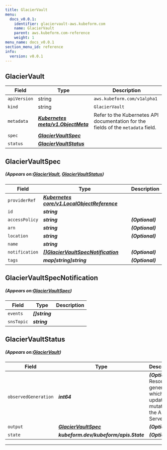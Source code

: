 ```yaml
---
title: GlacierVault
menu:
  docs_v0.0.1:
    identifier: glaciervault-aws.kubeform.com
    name: GlacierVault
    parent: aws.kubeform.com-reference
    weight: 1
menu_name: docs_v0.0.1
section_menu_id: reference
info:
  version: v0.0.1
---
```


## GlacierVault
| Field | Type | Description |
| ------ | ----- | ----------- |
| `apiVersion` | string | `aws.kubeform.com/v1alpha1` |
|    `kind` | string | `GlacierVault` |
| `metadata` | ***[Kubernetes meta/v1.ObjectMeta](https://kubernetes.io/docs/reference/generated/kubernetes-api/v1.13/#objectmeta-v1-meta)***|Refer to the Kubernetes API documentation for the fields of the `metadata` field.|
| `spec` | ***[GlacierVaultSpec](#GlacierVaultSpec)***||
| `status` | ***[GlacierVaultStatus](#GlacierVaultStatus)***||
## GlacierVaultSpec
##### (Appears on:[GlacierVault](#GlacierVault), [GlacierVaultStatus](#GlacierVaultStatus))
| Field | Type | Description |
| ------ | ----- | ----------- |
| `providerRef` | ***[Kubernetes core/v1.LocalObjectReference](https://kubernetes.io/docs/reference/generated/kubernetes-api/v1.13/#localobjectreference-v1-core)***||
| `id` | ***string***||
| `accessPolicy` | ***string***| ***(Optional)*** |
| `arn` | ***string***| ***(Optional)*** |
| `location` | ***string***| ***(Optional)*** |
| `name` | ***string***||
| `notification` | ***[[]GlacierVaultSpecNotification](#GlacierVaultSpecNotification)***| ***(Optional)*** |
| `tags` | ***map[string]string***| ***(Optional)*** |
## GlacierVaultSpecNotification
##### (Appears on:[GlacierVaultSpec](#GlacierVaultSpec))
| Field | Type | Description |
| ------ | ----- | ----------- |
| `events` | ***[]string***||
| `snsTopic` | ***string***||
## GlacierVaultStatus
##### (Appears on:[GlacierVault](#GlacierVault))
| Field | Type | Description |
| ------ | ----- | ----------- |
| `observedGeneration` | ***int64***| ***(Optional)*** Resource generation, which is updated on mutation by the API Server.|
| `output` | ***[GlacierVaultSpec](#GlacierVaultSpec)***| ***(Optional)*** |
| `state` | ***kubeform.dev/kubeform/apis.State***| ***(Optional)*** |
---
